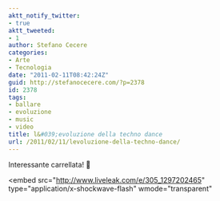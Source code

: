 ```yaml
---
aktt_notify_twitter:
- true
aktt_tweeted:
- 1
author: Stefano Cecere
categories:
- Arte
- Tecnologia
date: "2011-02-11T08:42:24Z"
guid: http://stefanocecere.com/?p=2378
id: 2378
tags:
- ballare
- evoluzione
- music
- video
title: l&#039;evoluzione della techno dance
url: /2011/02/11/levoluzione-della-techno-dance/
---
```


Interessante carrellata! 🙂

<embed src="http://www.liveleak.com/e/305_1297202465" type="application/x-shockwave-flash" wmode="transparent"